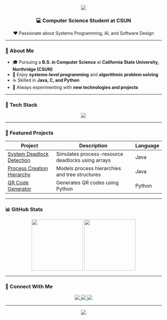 <!-- 🔥 Animated Header -->
<p align="center">
  <img src="https://capsule-render.vercel.app/api?type=waving&color=0:8B0000,100:B22222,200:DC143C&height=200&section=header&text=Hi%20there!%20I'm%20Richard%20🔥&fontSize=40&fontColor=ffffff&fontAlignY=35&width=100%"/>
</p>

<h3 align="center">💻 Computer Science Student at CSUN</h3>
<p align="center">
  ❤️ Passionate about Systems Programming, AI, and Software Design
</p>

---

### 🧠 About Me
- 🎓 Pursuing a **B.S. in Computer Science** at **California State University, Northridge (CSUN)**
- 🔧 Enjoy **systems-level programming** and **algorithmic problem solving**
- ☕ Skilled in **Java, C, and Python**
- 🚀 Always experimenting with **new technologies and projects**

---

### 🧰 Tech Stack
<p align="center">
  <img src="https://skillicons.dev/icons?i=java,python,c,linux,git,vscode" />
</p>

---

### 🚧 Featured Projects
| Project | Description | Language |
|----------|--------------|-----------|
| [System Deadlock Detection](https://github.com/KingRichardVII/System-Deadlock-Detection) | Simulates process-resource deadlocks using arrays | Java |
| [Process Creation Hierarchy](https://github.com/KingRichardVII/Process-Creation-Hierarchy-) | Models process hierarchies and tree structures | Java |
| [QR Code Generator](https://github.com/KingRichardVII/QR-Code-Generator) | Generates QR codes using Python | Python |

---

### 📊 GitHub Stats
<p align="center">
  <img src="https://github-readme-stats.vercel.app/api?username=KingRichardVII&show_icons=true&theme=radical&title_color=FF5555&icon_color=FF5555&text_color=ffffff&bg_color=000000" height="165" />
  <img src="https://github-readme-streak-stats.herokuapp.com?user=KingRichardVII&theme=radical&background=000000&ring=FF5555&fire=FF0000&currStreakLabel=FF5555" height="165" />
</p>

---

### 🔗 Connect With Me
<p align="center">
  <a href="https://www.linkedin.com/in/king-richard-phan">
    <img src="https://img.shields.io/badge/LinkedIn-B22222?style=for-the-badge&logo=linkedin&logoColor=white" />
  </a>
  <a href="mailto:richardphan@example.com">
    <img src="https://img.shields.io/badge/Email-8B0000?style=for-the-badge&logo=gmail&logoColor=white" />
  </a>
  <a href="https://yourwebsite.com">
    <img src="https://img.shields.io/badge/Website-DC143C?style=for-the-badge&logo=firefox&logoColor=white" />
  </a>
</p>

---

<!-- 🔥 Centered Footer -->
<p align="center">
  <img src="https://capsule-render.vercel.app/api?type=waving&color=0:B22222,100:8B0000,200:4B0000&height=100&section=footer&width=100%"/>
</p>

